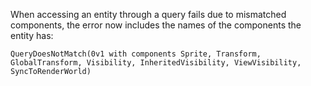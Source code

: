 When accessing an entity through a query fails due to mismatched components, the error now includes the names of the components the entity has:

```
QueryDoesNotMatch(0v1 with components Sprite, Transform, GlobalTransform, Visibility, InheritedVisibility, ViewVisibility, SyncToRenderWorld)
```
